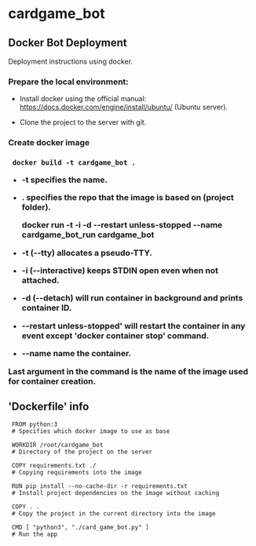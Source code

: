 # cardgame_bot

## Docker Bot Deployment
Deployment instructions using docker.

<h3>Prepare the local environment:</h3>
  
  - Install docker using the official manual: https://docs.docker.com/engine/install/ubuntu/ (Ubuntu server).
  
  - Clone the project to the server with git.

<h3>Create docker image<h3>

     docker build -t cardgame_bot .
  - -t specifies the name.
  
  - . specifies the repo that the image is based on (project folder).
  
     docker run -t -i -d --restart unless-stopped --name cardgame_bot_run cardgame_bot
  - -t (--tty) allocates a pseudo-TTY.
  
  - -i (--interactive) keeps STDIN open even when not attached.
  
  - -d (--detach) will run container in background and prints container ID.
  
  - --restart unless-stopped' will restart the container in any event except 'docker container stop' command.
  
  - --name name the container.
  
  Last argument in the command is the name of the image used for container creation.
  
 ## 'Dockerfile' info

     FROM python:3 
     # Specifies which docker image to use as base
  
     WORKDIR /root/cardgame_bot
     # Directory of the project on the server
  
     COPY requirements.txt ./
     # Copying requirements into the image
  
     RUN pip install --no-cache-dir -r requirements.txt
     # Install project dependencies on the image without caching
  
     COPY . .
     # Copy the project in the current directory into the image
  
     CMD [ "python3", "./card_game_bot.py" ]
     # Run the app
